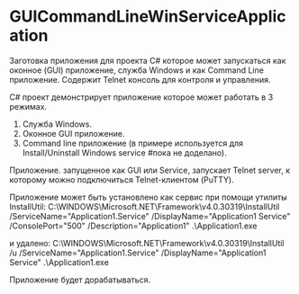 # GUICommandLineWinServiceApplication
Заготовка приложения для проекта C# которое может запускаться как оконное (GUI) приложение, служба Windows и как Command Line приложение. Содержит Telnet консоль для контроля и управления.

C# проект демонстрирует приложение которое может работать в 3 режимах.
1. Служба Windows.
2. Оконное GUI приложение.
3. Command line приложение (в примере используется для Install/Uninstall Windows service #пока не доделано).

Приложение. запущенное как GUI или Service, запускает Telnet server, к которому можно подключиться Telnet-клиентом (PuTTY).

Приложение может быть установлено как сервис при помощи утилиты InstallUtil:
C:\WINDOWS\Microsoft.NET\Framework\v4.0.30319\InstallUtil /ServiceName="Application1.Service" /DisplayName="Application1 Service" /ConsolePort="500" /Description="Application1" .\Application1.exe

и удалено:
C:\WINDOWS\Microsoft.NET\Framework\v4.0.30319\InstallUtil /u /ServiceName="Application1.Service" /DisplayName="Application1 Service" .\Application1.exe

Приложение будет дорабатываться.
